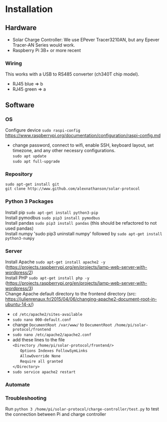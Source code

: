

# Installation

## Hardware

* Solar Charge Controller: We use EPever Tracer3210AN, but any Epever Tracer-AN Series would work.
* Raspberry Pi 3B+ or more recent

### Wiring
This works with a USB to RS485 converter (ch340T chip model).
* RJ45 blue => b
* RJ45 green => a

## Software

### OS
Configure device `sudo raspi-config` https://www.raspberrypi.org/documentation/configuration/raspi-config.md <br>
* change password, connect to wifi, enable SSH, keyboard layout, set timezone, and any other necessry configurations.<br>
`sudo apt update`<br>
`sudo apt full-upgrade`

### Repository
`sudo apt-get install git`<br>
`git clone http://www.github.com/alexnathanson/solar-protocol`

### Python 3 Packages
Install pip `sudo apt-get install python3-pip`<br>
Install pymodbus `sudo pip3 install pymodbus`<br>
Install pandas `sudo pip3 install pandas` (this should be refactored to not used pandas)<br>
Install numpy 'sudo pip3 uninstall numpy' followed by `sudo apt-get install python3-numpy`

### Server
Install Apache `sudo apt-get install apache2 -y` (https://projects.raspberrypi.org/en/projects/lamp-web-server-with-wordpress/2)<br>
Install PHP `sudo apt-get install php -y` (https://projects.raspberrypi.org/en/projects/lamp-web-server-with-wordpress/3)<br>
Change Apache default directory to the frontend directory (src: https://julienrenaux.fr/2015/04/06/changing-apache2-document-root-in-ubuntu-14-x/)
* `cd /etc/apache2/sites-available`
* `sudo nano 000-default.conf`
* change `DocumentRoot /var/www/` to `DocumentRoot /home/pi/solar-protocol/frontend`
* `sudo nano /etc/apache2/apache2.conf`
* add these lines to the file<br>
`<Directory /home/pi/solar-protocol/frontend/>`<br>
&nbsp;&nbsp;&nbsp;&nbsp;&nbsp;&nbsp;`Options Indexes FollowSymLinks`<br>
&nbsp;&nbsp;&nbsp;&nbsp;&nbsp;&nbsp;`AllowOverride None`<br>
&nbsp;&nbsp;&nbsp;&nbsp;&nbsp;&nbsp;`Require all granted`<br>
`</Directory>`
* `sudo service apache2 restart`

### Automate

### Troubleshooting
Run `python 3 /home/pi/solar-protocol/charge-controller/test.py` to test the connection between Pi and charge controller